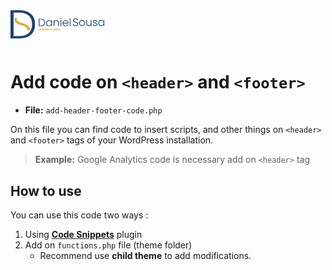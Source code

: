 <div style="margin-bottom: 50px">
<a href="https://github.com/TutoDS">
<img src="./../../images/logo.png" alt="Daniel Sousa" width="150px">
</a>
</div>

# Add code on `<header>` and `<footer>`

+ **File:** `add-header-footer-code.php`

On this file you can find code to insert scripts, and other things on `<header>` and `<footer>` tags of your WordPress installation.

> **Example:** Google Analytics code is necessary add on `<header>` tag

## How to use

You can use this code two ways :
1. Using **[Code Snippets](https://pt.wordpress.org/plugins/code-snippets/)** plugin
2. Add on `functions.php` file (theme folder)
   * Recommend use **child theme** to add modifications.